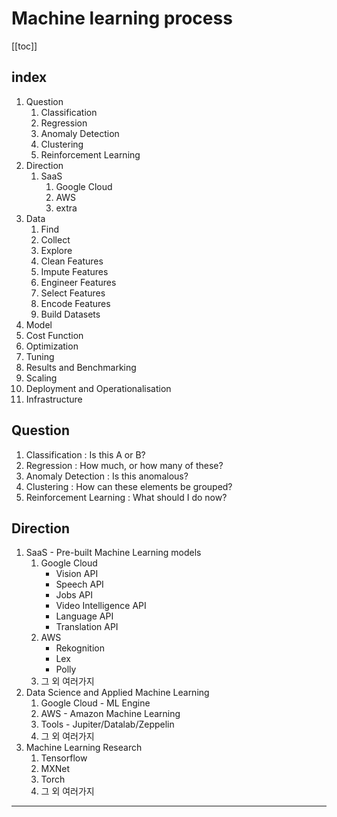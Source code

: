 # Machine learning process
[[toc]]

## index


1. Question
    1. Classification
    1. Regression
    1. Anomaly Detection
    1. Clustering
    1. Reinforcement Learning
1. Direction
    1. SaaS
        1. Google Cloud
        1. AWS
        1. extra
1. Data
    1. Find
    1. Collect
    1. Explore
    1. Clean Features
    1. Impute Features
    1. Engineer Features
    1. Select Features
    1. Encode Features
    1. Build Datasets
1. Model
1. Cost Function
1. Optimization
1. Tuning
1. Results and Benchmarking
1. Scaling
1. Deployment and Operationalisation
1. Infrastructure

## Question
1. Classification : Is this A or B?
2. Regression : How much, or how many of these?
3. Anomaly Detection : Is this anomalous?
4. Clustering : How can these elements be grouped?
5. Reinforcement Learning : What should I do now?

## Direction
1. SaaS - Pre-built Machine Learning models
    1. Google Cloud
        - Vision API
        - Speech API
        - Jobs API
        - Video Intelligence API
        - Language API
        - Translation API
    1. AWS
        - Rekognition
        - Lex
        - Polly
    1. 그 외 여러가지
1. Data Science and Applied Machine Learning
    1. Google Cloud - ML Engine
    1. AWS - Amazon Machine Learning
    1. Tools - Jupiter/Datalab/Zeppelin
    1. 그 외 여러가지
1. Machine Learning Research
    1. Tensorflow
    1. MXNet
    1. Torch
    1. 그 외 여러가지
---
